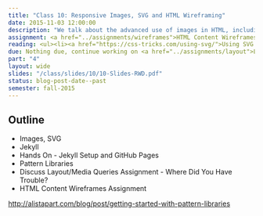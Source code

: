 ```yaml
---
title: "Class 10: Responsive Images, SVG and HTML Wireframing"
date: 2015-11-03 12:00:00
description: "We talk about the advanced use of images in HTML, including responsive images and SVG.  We'll lightly touch on CSS animations.  We'll also talk about wireframing templates with HTML and work on your next project assignment in class."
assignment: <a href="../assignments/wireframes">HTML Content Wireframes</a>
reading: <ul><li><a href="https://css-tricks.com/using-svg/">Using SVG by Chris Coyier</a></li><li><a href="http://www.smashingmagazine.com/2014/05/responsive-images-done-right-guide-picture-srcset/">Responsive Images Done Right by Eric Portis</a></li><li><a href="http://alistapart.com/article/mo-pixels-mo-problems">Mo' Pixels Mo' Problems</a></li><li><a href="http://bradfrost.com/blog/post/html-wireframes/">HTML Wireframes by Brad Frost</a></li></ul>
due: Nothing due, continue working on <a href="../assignments/layout">Layout/Media Queries</a>
part: "4"
layout: wide
slides: "/class/slides/10/10-Slides-RWD.pdf"
status: blog-post-date--past
semester: fall-2015
---
```


## Outline

* Images, SVG
* Jekyll
* Hands On - Jekyll Setup and GitHub Pages
* Pattern Libraries
* Discuss Layout/Media Queries Assignment - Where Did You Have Trouble?
* HTML Content Wireframes Assignment

http://alistapart.com/blog/post/getting-started-with-pattern-libraries